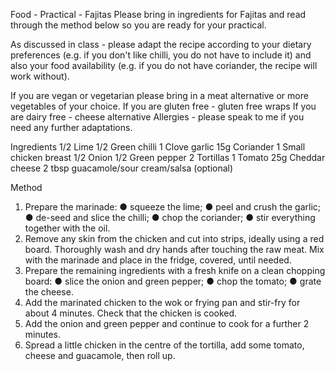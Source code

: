Food - Practical - Fajitas
Please bring in ingredients for Fajitas and read through the method below so you are ready for your practical.

As discussed in class - please adapt the recipe according to your dietary preferences (e.g. if you don't like chilli, you do not have to include it) and also your food availability (e.g. if you do not have coriander, the recipe will work without).

If you are vegan or vegetarian please bring in a meat alternative or more vegetables of your choice.
If you are gluten free - gluten free wraps
If you are dairy free - cheese alternative
Allergies - please speak to me if you need any further adaptations.

Ingredients
1/2 Lime
1/2 Green chilli
1 Clove garlic
15g Coriander
1 Small chicken breast
1/2 Onion
1/2 Green pepper
2 Tortillas
1 Tomato
25g Cheddar cheese
2 tbsp guacamole/sour cream/salsa (optional)

Method
1. Prepare the marinade:
● squeeze the lime;
● peel and crush the garlic;
● de-seed and slice the chilli;
● chop the coriander;
● stir everything together with the oil.
2. Remove any skin from the chicken and cut into strips, ideally using a red board.
Thoroughly wash and dry hands after touching the raw meat. Mix with the marinade and
place in the fridge, covered, until needed.
3. Prepare the remaining ingredients with a fresh knife on a clean chopping board:
● slice the onion and green pepper;
● chop the tomato;
● grate the cheese.
4. Add the marinated chicken to the wok or frying pan and stir-fry for about 4 minutes.
Check that the chicken is cooked.
5. Add the onion and green pepper and continue to cook for a further 2 minutes.
6. Spread a little chicken in the centre of the tortilla, add some tomato, cheese and
guacamole, then roll up.
